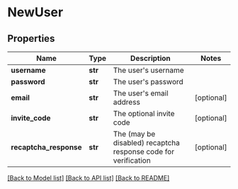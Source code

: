 # NewUser

## Properties
Name | Type | Description | Notes
------------ | ------------- | ------------- | -------------
**username** | **str** | The user&#x27;s username | 
**password** | **str** | The user&#x27;s password | 
**email** | **str** | The user&#x27;s email address | [optional] 
**invite_code** | **str** | The optional invite code | [optional] 
**recaptcha_response** | **str** | The (may be disabled) recaptcha response code for verification | [optional] 

[[Back to Model list]](../README.md#documentation-for-models) [[Back to API list]](../README.md#documentation-for-api-endpoints) [[Back to README]](../README.md)

